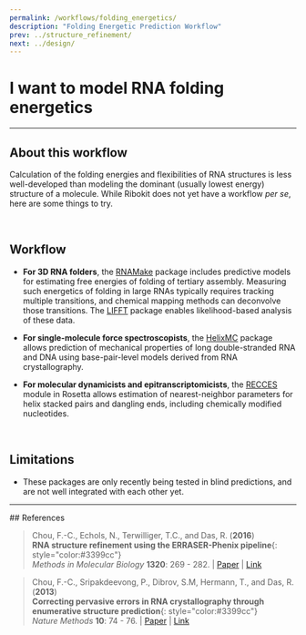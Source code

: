 ```yaml
---
permalink: /workflows/folding_energetics/
description: "Folding Energetic Prediction Workflow"
prev: ../structure_refinement/
next: ../design/
---
```


# I want to model RNA folding energetics

<hr/>

## About this workflow

Calculation of the folding energies and flexibilities of RNA structures is less well-developed than modeling the dominant (usually lowest energy) structure of a molecule. While Ribokit does not yet have a workflow *per se*, here are some things to try.

<br/>

## Workflow

* **For 3D RNA folders**, the [RNAMake](/RNAMake/) package includes predictive models for estimating free energies of folding of tertiary assembly. Measuring such energetics of folding in large RNAs typically requires tracking multiple transitions, and chemical mapping methods can deconvolve those transitions. The [LIFFT](/LIFFT/) package enables likelihood-based analysis of these data.

* **For single-molecule force spectroscopists**, the [HelixMC](/HelixMC/) package allows prediction of mechanical properties of long double-stranded RNA and DNA using base-pair-level models derived from RNA crystallography.

* **For molecular dynamicists and epitranscriptomicists**, the [RECCES](/RECCES/) module in Rosetta allows estimation of nearest-neighbor parameters for helix stacked pairs and dangling ends, including chemically modified nucleotides.

<br/>

## Limitations

+ These packages are only recently being tested in blind predictions, and are not well integrated with each other yet. 

<hr/>
## References

>Chou, F.-C., Echols, N., Terwilliger, T.C., and Das, R. (**2016**) <br/>
>**RNA structure refinement using the ERRASER-Phenix pipeline**{: style="color:#3399cc"}<br/>
>*Methods in Molecular Biology* **1320**: 269 - 282. | [Paper](https://daslab.stanford.edu/site_data/pub_pdf/2016_Chou_MIMB.pdf) | [Link](http://link.springer.com/protocol/10.1007%2F978-1-4939-2763-0_17)

>Chou, F.-C., Sripakdeevong, P., Dibrov, S.M, Hermann, T., and Das, R. (**2013**) <br/> 
>**Correcting pervasive errors in RNA crystallography through enumerative structure prediction**{: style="color:#3399cc"}<br/>
*Nature Methods* **10**: 74 - 76. | [Paper](https://daslab.stanford.edu/site_data/pub_pdf/2013_Chou_NatMeth.pdf) | [Link](http://www.nature.com/nmeth/journal/v10/n1/full/nmeth.2262.html)

